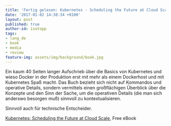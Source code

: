 ```yaml
---
title: 'Fertig gelesen: Kubernetes - Scheduling the Future at Cloud Scale'
date: '2017-01-02 14:38:34 +0100'
layout: post
published: true
author-id: isotopp
tags:
- lang_de
- book
- media
- review
feature-img: assets/img/background/book.jpg
---
```

Ein kaum 40 Seiten langer Aufschrieb über die Basics von Kubernetes und wieso Docker in der Produktion erst mit mehr als einem Dockerhost und mit Kubernetes Spaß macht. Das Buch bezieht sich nicht auf Kommandos und operative Details, sondern vermittels einen großflächigen Überblick über die Konzepte und den Sinn der Sache, um die operativen Details (die man sich anderswo besorgen muß) sinnvoll zu kontextualisieren.

Sinnvoll auch für technische Entscheider.

[Kubernetes: Scheduling the Future at Cloud Scale](https://www.openshift.com/promotions/kubernetes.html), Free eBook
